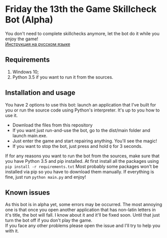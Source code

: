 # Friday the 13th the Game Skillcheck Bot (Alpha)

You don't need to complete skillchecks anymore, let the bot do it while you enjoy the game!  
[Инструкция на русском языке](./READMErus.md)

## Requirements
1. Windows 10;
2. Python 3.5 if you want to run it from the sources.

## Installation and usage
You have 2 options to use this bot: launch an application that I've built for you or run the source code using Python's interpreter. It's up to you how to use it.  

* Download the files from this repository
* If you want just run-and-use the bot, go to the dist/main folder and launch main.exe.
* Just enter the game and start repairing anything. You'll see the magic!
* If you want to stop the bot, just press and hold `Q` for 3 seconds.

If for any reasons you want to run the bot from the sources, make sure that you have Python 3.5 and pip installed. At first install all the packages using `pip install -r requirements.txt` Most probably some packages won't be installed via pip so you have to download them manually. If everything is fine, just run `python main.py` and enjoy!
 
 ## Known issues
 As this bot is in alpha yet, some errors may be occurred. The most annoying one is that once you open another application that has non-latin letters in it's title, the bot will fall. I know about it and it'll be fixed soon. Until that just turn the bot off if you don't play the game.  
 If you face any other problems please open the issue and I'll try to help you with it.